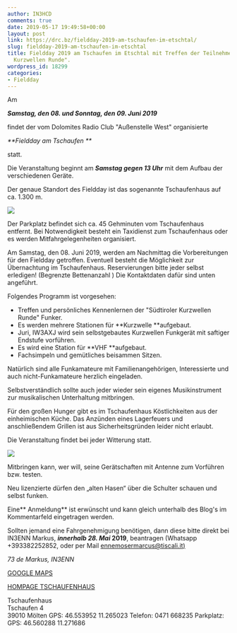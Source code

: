 ```yaml
---
author: IN3HCD
comments: true
date: 2019-05-17 19:49:58+00:00
layout: post
link: https://drc.bz/fieldday-2019-am-tschaufen-im-etschtal/
slug: fieldday-2019-am-tschaufen-im-etschtal
title: Fieldday 2019 am Tschaufen im Etschtal mit Treffen der Teilnehmer der "Südtiroler
  Kurzwellen Runde".
wordpress_id: 18299
categories:
- Fieldday
---
```





Am







_**Samstag, den 08. und Sonntag, den 09. Juni 2019**_







findet der vom Dolomites Radio Club "Außenstelle West" organisierte








_**Fieldday
am Tschaufen **_







statt.







Die  Veranstaltung beginnt am _**Samstag gegen  13 Uhr**_ mit dem Aufbau der verschiedenen Geräte. 







Der genaue Standort des Fieldday ist das sogenannte Tschaufenhaus auf ca. 1.300 m.







![](https://drc.bz/wp-content/uploads/2016/06/Tschaufenhaus.jpg)







Der Parkplatz befindet sich ca. 45 Gehminuten vom Tschaufenhaus entfernt. Bei Notwendigkeit besteht ein Taxidienst zum Tschaufenhaus oder es werden Mitfahrgelegenheiten organisiert.







Am Samstag, den 08. Juni 2019,  werden am Nachmittag die Vorbereitungen für den Fieldday getroffen. Eventuell besteht die Möglichkeit zur Übernachtung im Tschaufenhaus.  Reservierungen bitte jeder selbst erledigen!  (Begrenzte Bettenanzahl ) Die Kontaktdaten dafür sind unten angeführt.








Folgendes
Programm ist vorgesehen:







  * Treffen und persönliches Kennenlernen der "Südtiroler Kurzwellen Runde" Funker.
  * Es werden mehrere Stationen für **Kurzwelle **aufgebaut.
  * Juri, IW3AXJ wird sein selbstgebautes Kurzwellen Funkgerät mit saftiger Endstufe vorführen. 
  * Es wird eine Station für **VHF **aufgebaut.
  * Fachsimpeln und gemütliches beisammen Sitzen.






Natürlich sind alle Funkamateure mit Familienangehörigen, Interessierte und auch nicht-Funkamateure herzlich eingeladen.







Selbstverständlich sollte auch jeder wieder sein eigenes Musikinstrument zur musikalischen Unterhaltung mitbringen.







Für den großen Hunger gibt es im Tschaufenhaus Köstlichkeiten aus der einheimischen Küche. Das Anzünden eines Lagerfeuers und anschließendem Grillen ist aus Sicherheitsgründen leider nicht erlaubt.







Die Veranstaltung findet bei jeder Witterung statt.







![](https://drc.bz/wp-content/uploads/2017/07/FullSizeRender-669x1024.jpg)







Mitbringen kann, wer will, seine Gerätschaften mit Antenne zum Vorführen bzw. testen. 







Neu lizenzierte dürfen den „alten Hasen“ über die Schulter schauen und selbst funken.







Eine** Anmeldung** ist erwünscht und kann gleich unterhalb des Blog's im Kommentarfeld eingetragen werden.







Sollten jemand eine Fahrgenehmigung benötigen, dann diese bitte direkt bei IN3ENN Markus, **_innerhalb 28. Mai_ 2019**, beantragen (Whatsapp +393382252852, oder per Mail [ennemosermarcus@tiscali.it)](mailto:ennemosermarcus@tiscali.it)







_73 de Markus, IN3ENN_







[GOOGLE MAPS](https://www.google.it/maps/dir/''/tschaufenhaus+s%C3%BCdtirol/@46.5463465,11.2481632,13.75z/data=!4m8!4m7!1m0!1m5!1m1!1s0x47829860e0673755:0x700bb8cc57cc7314!2m2!1d11.2650944!2d46.5537663)







[HOMPAGE TSCHAUFENHAUS](http://www.tschaufen.it/tschaufen.html)







Tschaufenhaus  
Tschaufen 4  
39010 Mölten                                                                                                                                                                                      GPS: 46.553952 11.265023                                                                                                                                         Telefon: 0471 668235                                                                                                                                                       Parkplatz:  
GPS: 46.560288 11.271686



